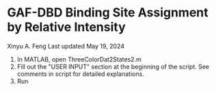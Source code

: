 # GAF-DBD Binding Site Assignment by Relative Intensity

Xinyu A. Feng
Last updated May 19, 2024

1. In MATLAB, open ThreeColorDat2States2.m
2. Fill out the "USER INPUT" section at the beginning of the script. See comments in script for detailed explanations.
3. Run